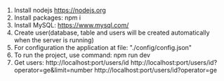 1. Install nodejs https://nodejs.org
2. Install packages: npm i
3. Install MySQL: https://www.mysql.com/
4. Create user(database, table and users will be created automatically when the server is running)
5. For configuration the application at file:  "./config/config.json"
6. To run the project, use command: npm run dev
7. Get users:
   http://localhost:port/users/id
   http://localhost:port/users/id?operator=ge&limit=number
   http://localhost:port/users/id?operator=ge
